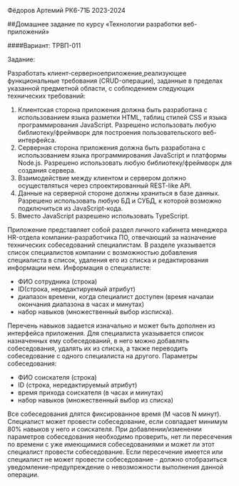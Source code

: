 Фёдоров Артемий РК6-71Б 2023-2024

##Домашнее задание по курсу «Технологии разработки веб-приложений»

####Вариант: ТРВП-011

Задание:

Разработать клиент-серверноеприложение,реализующее функциональные требования (CRUD-операции), заданные в пределах указанной предметной области, с соблюдением следующих технических требований:
1. Клиентская сторона приложения должна быть разработана с использованием языка разметки HTML, таблиц стилей CSS и языка программирования JavaScript. Разрешено использовать любую библиотеку/фреймворк для построения пользовательского веб-интерфейса.
2. Серверная сторона приложения должна быть разработана с использованием языка программирования JavaScript и платформы Node.js. Разрешено использовать любую библиотеку/фреймворк для создания сервера.
3. Взаимодействие между клиентом и сервером должно осуществляться через спроектированный REST-like API.
4. Данные на серверной стороне должны храниться в базе данных. Разрешено использовать любую БД и СУБД, к которой возможно подключиться из JavaScript-кода.
5. Вместо JavaScript разрешено использовать TypeScript.

Приложение представляет собой раздел личного кабинета менеджера HR-отдела компании-разработчика ПО, отвечающий за назначение технических собеседований специалистам. В разделе указывается список специалистов компании с возможностью добавления специалиста в список, удаления его из списка и редактирования информации нем. 
Информация о специалисте:
- ФИО сотрудника (строка)
- ID(строка, нередактируемый атрибут)
- диапазон времени, когда специалист доступен (время началаи окончания диапазона в часах и минутах) 
- набор навыков (множественный выбор изсписка). 

Перечень навыков задается изначально и может быть дополнен из интерфейса приложения. Для специалиста указывается список назначенных ему собеседований, в него можно добавлять собеседования, удалять их из списка, а также переводить собеседование с одного специалиста на другого. 
Параметры собеседования: 
- ФИО соискателя (строка)
- ID (строка, нередактируемый атрибут)
- время прихода соискателя (в часах и минутах)
- набор навыков (множественный выбор из списка)

Все собеседования длятся фиксированное время (M часов N минут). 
Специалист может провести собеседование, если совпадает минимум 80% навыков у него и соискателя. 
При добавлении/изменении параметров собеседования необходимо проверить, нет ли пересечения по времени с уже имеющимися собеседованиями и может ли этот специалист провести собеседование. 
Если пересечение имеется или специалист не может провести собеседование - должно отобразиться уведомление-предупреждение о невозможности выполнения данной операции.
